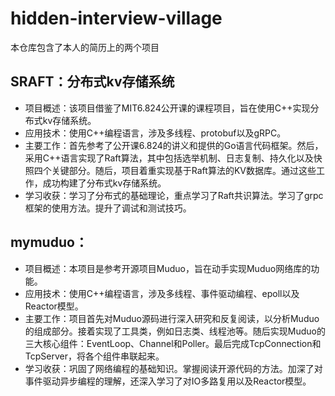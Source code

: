 # hidden-interview-village
本仓库包含了本人的简历上的两个项目
## SRAFT：分布式kv存储系统
- 项目概述：该项目借鉴了MIT6.824公开课的课程项目，旨在使用C++实现分布式kv存储系统。
- 应用技术：使用C++编程语言，涉及多线程、protobuf以及gRPC。
- 主要工作：首先参考了公开课6.824的讲义和提供的Go语言代码框架。然后，采用C++语言实现了Raft算法，其中包括选举机制、日志复制、持久化以及快照四个关键部分。随后，项目着重实现基于Raft算法的KV数据库。通过这些工作，成功构建了分布式kv存储系统。
- 学习收获：学习了分布式的基础理论，重点学习了Raft共识算法。学习了grpc框架的使用方法。提升了调试和测试技巧。
## mymuduo：
- 项目概述：本项目是参考开源项目Muduo，旨在动手实现Muduo网络库的功能。
- 应用技术：使用C++编程语言，涉及多线程、事件驱动编程、epoll以及Reactor模型。
- 主要工作：项目首先对Muduo源码进行深入研究和反复阅读，以分析Muduo的组成部分。接着实现了工具类，例如日志类、线程池等。随后实现Muduo的三大核心组件：EventLoop、Channel和Poller。最后完成TcpConnection和TcpServer，将各个组件串联起来。
- 学习收获：巩固了网络编程的基础知识。掌握阅读开源代码的方法。加深了对事件驱动异步编程的理解，还深入学习了对IO多路复用以及Reactor模型。
